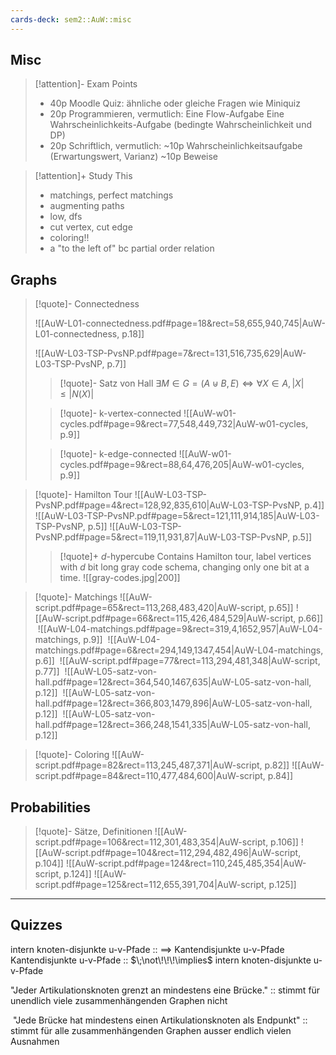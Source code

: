 ```yaml
---
cards-deck: sem2::AuW::misc
---
```


## Misc

> [!attention]- Exam Points
> - 40p Moodle Quiz: ähnliche oder gleiche Fragen wie Miniquiz
> - 20p Programmieren, vermutlich:
> 	Eine Flow-Aufgabe
> 	Eine Wahrscheinlichkeits-Aufgabe (bedingte Wahrscheinlichkeit und DP)
> - 20p Schriftlich, vermutlich:
> 	~10p Wahrscheinlichkeitsaufgabe (Erwartungswert, Varianz)
> 	~10p Beweise 

> [!attention]+ Study This
> - matchings, perfect matchings
> - augmenting paths
> - low, dfs
> - cut vertex, cut edge
> - coloring!!
> - a "to the left of" bc partial order relation
> 



## Graphs

>[!quote]- Connectedness
>
> ![[AuW-L01-connectedness.pdf#page=18&rect=58,655,940,745|AuW-L01-connectedness, p.18]]
> 
> ![[AuW-L03-TSP-PvsNP.pdf#page=7&rect=131,516,735,629|AuW-L03-TSP-PvsNP, p.7]]
> 
>
> 
>>[!quote]- Satz von Hall
>> $\exists M \in G=(A \uplus B, E) \iff \forall X \in A, |X| \leq |N(X)|$
> 
>>[!quote]- k-vertex-connected
>>![[AuW-w01-cycles.pdf#page=9&rect=77,548,449,732|AuW-w01-cycles, p.9]]
>
>>[!quote]- k-edge-connected
>>![[AuW-w01-cycles.pdf#page=9&rect=88,64,476,205|AuW-w01-cycles, p.9]]
>

>[!quote]- Hamilton Tour
> ![[AuW-L03-TSP-PvsNP.pdf#page=4&rect=128,92,835,610|AuW-L03-TSP-PvsNP, p.4]]
> ![[AuW-L03-TSP-PvsNP.pdf#page=5&rect=121,111,914,185|AuW-L03-TSP-PvsNP, p.5]]
> ![[AuW-L03-TSP-PvsNP.pdf#page=5&rect=119,11,931,87|AuW-L03-TSP-PvsNP, p.5]]
>>[!quote]+ $d$-hypercube
>> Contains Hamilton tour, label vertices with $d$ bit long gray code schema, changing only one bit at a time.
>> ![[gray-codes.jpg|200]]
>> 
>

>[!quote]- Matchings
> ![[AuW-script.pdf#page=65&rect=113,268,483,420|AuW-script, p.65]]
> ![[AuW-script.pdf#page=66&rect=115,426,484,529|AuW-script, p.66]]
> ![[AuW-L04-matchings.pdf#page=9&rect=319,4,1652,957|AuW-L04-matchings, p.9]]
> ![[AuW-L04-matchings.pdf#page=6&rect=294,149,1347,454|AuW-L04-matchings, p.6]]
> ![[AuW-script.pdf#page=77&rect=113,294,481,348|AuW-script, p.77]]
> ![[AuW-L05-satz-von-hall.pdf#page=12&rect=364,540,1467,635|AuW-L05-satz-von-hall, p.12]]
> ![[AuW-L05-satz-von-hall.pdf#page=12&rect=366,803,1479,896|AuW-L05-satz-von-hall, p.12]]
> ![[AuW-L05-satz-von-hall.pdf#page=12&rect=366,248,1541,335|AuW-L05-satz-von-hall, p.12]]
> 

>[!quote]- Coloring
> ![[AuW-script.pdf#page=82&rect=113,245,487,371|AuW-script, p.82]]
> ![[AuW-script.pdf#page=84&rect=110,477,484,600|AuW-script, p.84]]
> 
> 


## Probabilities

> [!quote]- Sätze, Definitionen
> ![[AuW-script.pdf#page=106&rect=112,301,483,354|AuW-script, p.106]]
> ![[AuW-script.pdf#page=104&rect=112,294,482,496|AuW-script, p.104]]
> ![[AuW-script.pdf#page=124&rect=110,245,485,354|AuW-script, p.124]]
> ![[AuW-script.pdf#page=125&rect=112,655,391,704|AuW-script, p.125]]
> 




___
## Quizzes



intern knoten-disjunkte u-v-Pfade :: $\implies$ Kantendisjunkte u-v-Pfade
Kantendisjunkte u-v-Pfade :: $\;\not\!\!\!\implies$ intern knoten-disjunkte u-v-Pfade

"Jeder Artikulationsknoten grenzt an mindestens eine Brücke." :: stimmt für unendlich viele zusammenhängenden Graphen nicht

 "Jede Brücke hat mindestens einen Artikulationsknoten als Endpunkt" :: stimmt für alle zusammenhängenden Graphen ausser endlich vielen Ausnahmen

